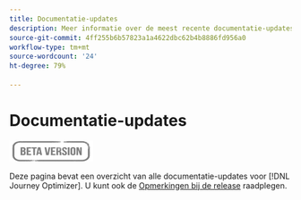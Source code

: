```yaml
---
title: Documentatie-updates
description: Meer informatie over de meest recente documentatie-updates
source-git-commit: 4ff255b6b57823a1a4622dbc62b4b8886fd956a0
workflow-type: tm+mt
source-wordcount: '24'
ht-degree: 79%

---
```



# Documentatie-updates

![](assets/do-not-localize/badge.png)

Deze pagina bevat een overzicht van alle documentatie-updates voor [!DNL Journey Optimizer].
U kunt ook de [ Opmerkingen bij de release](release-notes.md) raadplegen.